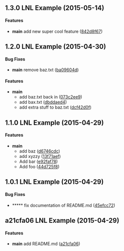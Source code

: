 <a name="1.3.0"></a>
## 1.3.0 LNL Example (2015-05-14)


#### Features

* **main**  add new super cool feature ([842d8f67](https://github.com/orclev/lnl-example/commit/842d8f6777e108891332f4380e3a80835ccff733))



<a name="1.2.0"></a>
## 1.2.0 LNL Example (2015-04-30)


#### Bug Fixes

* **main**  remove baz.txt ([ba09604d](https://github.com/orclev/lnl-example/commit/ba09604dd1c3670582fdbf1de23810eab68bf726))

#### Features

* **main**
  *  add baz.txt back in ([073c2ee9](https://github.com/orclev/lnl-example/commit/073c2ee9fe4e9845d5632e7665cae6ad587dadfe))
  *  add bax.txt ([dbddaed4](https://github.com/orclev/lnl-example/commit/dbddaed4c9407ebfe5a27ace5a1f02444dcadaa2))
  *  add extra stuff to baz.txt ([dcf42d0f](https://github.com/orclev/lnl-example/commit/dcf42d0fdcd0b913798b2465c50179f95d2e3f1c))



<a name="1.1.0"></a>
## 1.1.0 LNL Example (2015-04-29)


#### Features

* **main**
  *  add baz ([d6746cdc](https://github.com/orclev/lnl-example/commit/d6746cdcf6f1f12227fdc9ce05e72d5ed0fce5a0))
  *  add xyzzy ([13f71aef](https://github.com/orclev/lnl-example/commit/13f71aef593d58f29d5325f469e8b7b7db91bb69))
  *  Add bar ([e92faf78](https://github.com/orclev/lnl-example/commit/e92faf78888ae70a6e9bf44e697b23827d140428))
  *  Add foo ([44d725f8](https://github.com/orclev/lnl-example/commit/44d725f8a58506ab12f50e2c8b4ff316bfee6265))



<a name="1.0.1"></a>
## 1.0.1 LNL Example (2015-04-29)


#### Bug Fixes

* *****  fix documentation of README.md ([45efcc72](https://github.com/orclev/lnl-example/commit/45efcc72f3a572db8e248f39fa67ca6f451c5733))



<a name="a21cfa06"></a>
## a21cfa06 LNL Example (2015-04-29)


#### Features

* **main**  add README.md ([a21cfa06](https://github.com/orclev/lnl-example/commit/a21cfa0689b0bd45224df02bb82cfe6d9f2e545e))



